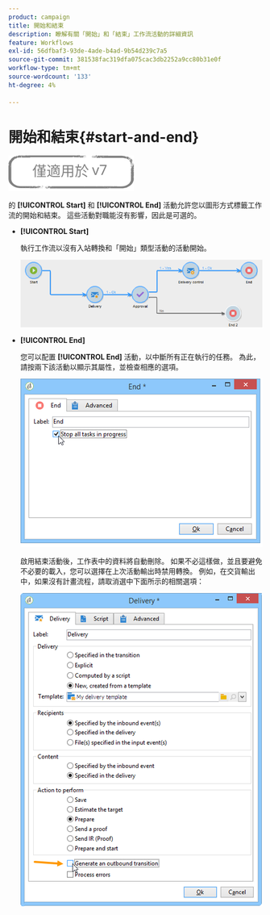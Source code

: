 ```yaml
---
product: campaign
title: 開始和結束
description: 瞭解有關「開始」和「結束」工作流活動的詳細資訊
feature: Workflows
exl-id: 56dfbaf3-93de-4ade-b4ad-9b54d239c7a5
source-git-commit: 381538fac319dfa075cac3db2252a9cc80b31e0f
workflow-type: tm+mt
source-wordcount: '133'
ht-degree: 4%

---
```


# 開始和結束{#start-and-end}

![](../../assets/v7-only.svg)

的 **[!UICONTROL Start]** 和 **[!UICONTROL End]** 活動允許您以圖形方式標籤工作流的開始和結束。 這些活動對職能沒有影響，因此是可選的。

* **[!UICONTROL Start]**

   執行工作流以沒有入站轉換和「開始」類型活動的活動開始。

   ![](assets/s_user_segmentation_start_stop.png)

* **[!UICONTROL End]**

   您可以配置 **[!UICONTROL End]** 活動，以中斷所有正在執行的任務。 為此，請按兩下該活動以顯示其屬性，並檢查相應的選項。

   ![](assets/s_user_segmentation_end.png)

   啟用結束活動後，工作表中的資料將自動刪除。 如果不必這樣做，並且要避免不必要的載入，您可以選擇在上次活動輸出時禁用轉換。 例如，在交貨輸出中，如果沒有計畫流程，請取消選中下面所示的相關選項：

   ![](assets/s_advuser_delivery_option_no_output.png)

